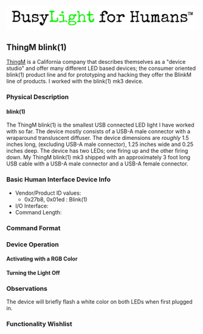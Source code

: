 ![BusyLight Project Logo][1]

## ThingM blink(1)

[ThingM][0] is a California company that describes themselves as a "device
studio" and offer many different LED based devices; the consumer
oriented blink(1) product line and for prototyping and hacking they
offer the BlinkM line of products. I worked with the blink(1) mk3 device.

### Physical Description

#### blink(1)

The ThingM blink(1) is the smallest USB connected LED light I have
worked with so far. The device mostly consists of a USB-A male
connector with a wraparound transluscent diffuser. The device
dimensions are _roughly_ 1.5 inches long, (excluding USB-A male
connector), 1.25 inches wide and 0.25 inches deep.  The device has two
LEDs; one firing up and the other firing down. My ThingM blink(1) mk3
shipped with an approximately 3 foot long USB cable with a USB-A male
connector and a USB-A female connector.

### Basic Human Interface Device Info

- Vendor/Product ID values:
  - 0x27b8, 0x01ed : Blink(1)
- I/O Interface:
- Command Length:

### Command Format

### Device Operation

#### Activating with a RGB Color

#### Turning the Light Off

### Observations

The device will briefly flash a white color on both LEDs when first plugged in.

### Functionality Wishlist

[0]: https://thingm.com/products
[1]: ../assets/Unstacked-Logo-Light.png
[H]: https://github.com/libusb/hidapi
